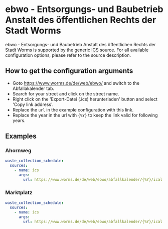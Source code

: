 # ebwo - Entsorgungs- und Baubetrieb Anstalt des öffentlichen Rechts der Stadt Worms

ebwo - Entsorgungs- und Baubetrieb Anstalt des öffentlichen Rechts der Stadt Worms is supported by the generic [ICS](/doc/source/ics.md) source. For all available configuration options, please refer to the source description.


## How to get the configuration arguments

- Goto <https://www.worms.de/de/web/ebwo/> and switch to the Abfallakalender tab.
- Search for your street and click on the street name.
- Right click on the 'Export-Datei (.ics) herunterladen' button and select 'Copy link address'.
- Replace the `url` in the example configuration with this link.
- Replace the year in the url with `{%Y}` to keep the link valid for following years.

## Examples

### Ahornweg

```yaml
waste_collection_schedule:
  sources:
    - name: ics
      args:
        url: https://www.worms.de/de/web/ebwo/abfallkalender/{%Y}/ical.php?id=4ca5c7e9a80af5540.93039563
```
### Marktplatz

```yaml
waste_collection_schedule:
  sources:
    - name: ics
      args:
        url: https://www.worms.de/de/web/ebwo/abfallkalender/{%Y}/ical.php?id=4ca5c7e9a80e1b805.42577576
```
